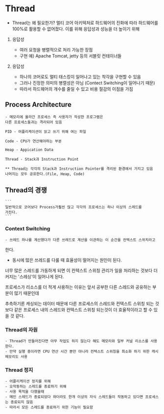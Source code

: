 # Thread

- Thread는 왜 필요한가? 멀티 코어 아키텍처로 하드웨어의 진화에 따라
하드웨어를 100%로 활용할 수 없어졌다. 이를 위해 응답성과 성능을 더 높이기 위해

1. 응답성
    - 여러 요청을 병렬적으로 처리 가능한 장점
    - 구현 예) Apache Tomcat, jetty 등의 서블릿 컨테이너들
    
2. 응답성
    - 하나의 코어로도 멀티 태스킹이 일어나고 있는 착각을 구현할 수 있음
    - 그러나 진정한 의미의 병렬성은 아님 (Contect Switching이 일어나기 때문)
    - 따라서 하드웨어의 개수를 줄일 수 있고 비용 절감의 이점을 가짐

## Process Architecture

    - 메모리에 올라간 프로세스 즉 사용자가 작성한 프로그램은
    다른 프로세스들과는 격리되어 있음

    PID - 어플리케이션이 읽고 쓰기 위해 여는 파일

    Code - CPU가 연산해야하는 부분

    Heap - Appication Data

    Thread - Stack과 Instruction Point

    ** Thread는 각각의 Stack과 Instruction Pointer를 격리된 환경에서 가지고 있음
    나머지는 모두 공유한다.(File, Heap, Code)


## Thread의 경쟁
    
    ```
    일반적으로 코어보다 Process가훨씬 많고 각각의 프로세스는 하나 이상의 스레드를 
    가진다.
    ```

### Context Switching
  
    - 쓰레드 하나를 계산했다가 다른 쓰레드로 계산을 이관하는 이 순간을 컨텍스트 스위치라고
  한다.

  - 동시에 많은 쓰레드를 다룰 때 효율성이 떨어지는 원인이 된다.

  너무 많은 스레드를 가동하게 되면 이 컨텍스트 스위칭 관리가 일을 처리하는
  것보다 더 커지는 '스레싱'이 일어나게 된다.

  프로세스가 리소스를 더 적게 사용하는 이유는 앞서 공부한 다른 스레드와
  공유하는 부분이 많기 때문인데

  추측하기론 캐싱되는 데이터 때문에  다른 프로세스의 스레드와 컨텍스트 스위칭 되는 것보다
  같은 프로세스 내의 스레드와 컨텍스트 스위칭 되는것이 더 효율적이라고 할 수 있을 것 같다.

### Thread의 자원

    - Thread가 만들어진다면 아무 작업도 하지 않는다 해도 메모리와 일부 커널 리소스를 사용한다.
    - 만약 실행 중이라면 CPU 연산 시간 뿐만 아니라 컨텍스트 스위칭을 최소화 하기 위한 캐시 메모리도 사용
    
### Thread 정지
    - 어플리케이션 정지를 위해
    - 오작동하는 스레드를 종료하기 위해
    - 사용 목적을 다했을때
    - 메인 스레드가 종료되었다 하더라도 한개 이상의 자식 스레드들이 작동하고 있다면 프로세스는 종료되지 않음
    - 따라서 모든 스레드를 종료하기 위한 기능이 필요함

